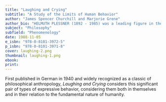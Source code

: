 ```yaml
---
title: "Laughing and Crying"
subtitle: "A Study of the Limits of Human Behavior"
author: "James Spencer Churchill and Marjorie Grene"
author_bio: "HELMUTH PLESSNER (1892 - 1985) was a leading figure in the field of philosophical anthropology. He was the author of more than thirteen books, including The Limits of Community: A Critique of Social Radicalism, The Levels of the Organic and the Human, and Political Anthropology."
subject: "Philosophy"
subfield: "Phenomenology"
date: 1988-11-05
e_isbn: "978-0-8101-3972-5"
p_isbn: "978-0-8101-3971-8"
cover: laughing-2.png
thumbnail: laughing-1.png
ebook:
print:
---
```

First published in German in 1940 and widely recognized as a classic of philosophical anthropology, _Laughing and Crying_ considers this significant pair of types of expressive behavior, considering them both in themselves and in their relation to the fundamental nature of humanity.
